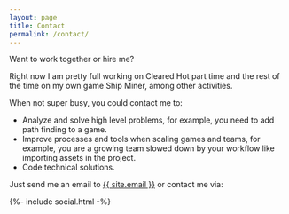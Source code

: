 ```yaml
---
layout: page
title: Contact
permalink: /contact/
---
```


Want to work together or hire me?

Right now I am pretty full working on Cleared Hot part time and the rest of the time on my own game Ship Miner, among other activities. 

When not super busy, you could contact me to:

* Analyze and solve high level problems, for example, you need to add path finding to a game.
* Improve processes and tools when scaling games and teams, for example, you are a growing team slowed down by your workflow like importing assets in the project. 
* Code technical solutions.

<!-- What I'm sure, though, is that I'm not looking for a full time job at the moment **unless** I find a dream job. -->

Just send me an email to <a class="u-email" href="mailto:{{ site.email }}">{{ site.email }}</a> or contact me via:

<div>
   {%- include social.html -%}
</div>